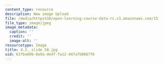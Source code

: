 ```yaml
---
content_type: resource
description: New image Upload
file: /media/https%3A/open-learning-course-data-rc.s3.amazonaws.com/15-s21-nuts-and-bolts-of-business-plans-january-iap-2014/61fba6060a9ade4ffa12d47afb0667f6_4.2._slide_58.jpg
file_type: image/jpeg
image_metadata:
  caption: ''
  credit: ''
  image-alt: ''
resourcetype: Image
title: 4.2._slide_58.jpg
uid: 61fba606-0a9a-de4f-fa12-d47afb0667f6
---
```

